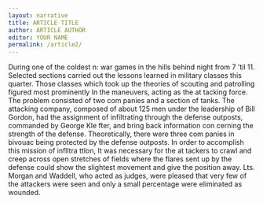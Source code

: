 ```yaml
---
layout: narrative
title: ARTICLE TITLE
author: ARTICLE AUTHOR
editor: YOUR NAME
permalink: /article2/
---
```


During one of the coldest n:
war games in the hills behind
night from 7 ’til 11.
Selected sections carried out the
lessons learned in military classes
this quarter. Those classes which
took up the theories of scouting and
patrolling figured most prominently
In the maneuvers, acting as the at­
tacking force.
The problem consisted of two com­
panies and a section of tanks. The
attacking company, composed of
about 125 men under the leadership
of Bill Gordon, had the assignment
of infiltrating through the defense
outposts, commanded by George Kle­
fter, and bring back information con­
cerning the strength of the defense.
Theoretically, there were three com­
panies in bivouac being protected by
the defense outposts. In order to
accomplish this mission of inflltra­
ttlon, It was necessary for the at­
tackers to crawl and creep across
open stretches of fields where the
flares sent up by the defense could
show the slightest movement and
give the position away. Lts. Morgan
and Waddell, who acted as judges,
were pleased that very few of the
attackers were seen and only a
small percentage were eliminated as
wounded.

